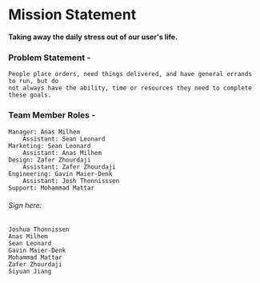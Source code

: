 # Mission Statement 

**Taking away the daily stress out of our user's life.**

### Problem Statement -
	People place orders, need things delivered, and have general errands to run, but do 
	not always have the ability, time or resources they need to complete these goals.

### Team Member Roles -

    Manager: Anas Milhem
		Assistant: Sean Leonard
	Marketing: Sean Leonard
		Assistant: Anas Milhem
	Design: Zafer Zhourdaji
		Assistant: Zafer Zhourdaji
	Engineering: Gavin Maier-Denk
		Assistant: Josh Thonnisssen
	Support: Mohammad Mattar

###### Sign here:
	Joshua Thonnissen
	Anas Milhem
	Sean Leonard
	Gavin Maier-Denk
	Mohammad Mattar
	Zafer Zhourdaji
	Siyuan Jiang
